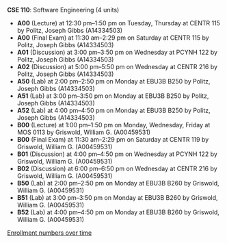 **CSE 110**: Software Engineering (4 units)

- **A00** (Lecture) at 12:30 pm–1:50 pm on Tuesday, Thursday at CENTR 115 by Politz, Joseph Gibbs (A14334503)
- **A00** (Final Exam) at 11:30 am–2:29 pm on Saturday at CENTR 115 by Politz, Joseph Gibbs (A14334503)
- **A01** (Discussion) at 3:00 pm–3:50 pm on Wednesday at PCYNH 122 by Politz, Joseph Gibbs (A14334503)
- **A02** (Discussion) at 5:00 pm–5:50 pm on Wednesday at CENTR 216 by Politz, Joseph Gibbs (A14334503)
- **A50** (Lab) at 2:00 pm–2:50 pm on Monday at EBU3B B250 by Politz, Joseph Gibbs (A14334503)
- **A51** (Lab) at 3:00 pm–3:50 pm on Monday at EBU3B B250 by Politz, Joseph Gibbs (A14334503)
- **A52** (Lab) at 4:00 pm–4:50 pm on Monday at EBU3B B250 by Politz, Joseph Gibbs (A14334503)
- **B00** (Lecture) at 1:00 pm–1:50 pm on Monday, Wednesday, Friday at MOS 0113 by Griswold, William G. (A00459531)
- **B00** (Final Exam) at 11:30 am–2:29 pm on Saturday at CENTR 119 by Griswold, William G. (A00459531)
- **B01** (Discussion) at 4:00 pm–4:50 pm on Wednesday at PCYNH 122 by Griswold, William G. (A00459531)
- **B02** (Discussion) at 6:00 pm–6:50 pm on Wednesday at CENTR 216 by Griswold, William G. (A00459531)
- **B50** (Lab) at 2:00 pm–2:50 pm on Monday at EBU3B B260 by Griswold, William G. (A00459531)
- **B51** (Lab) at 3:00 pm–3:50 pm on Monday at EBU3B B260 by Griswold, William G. (A00459531)
- **B52** (Lab) at 4:00 pm–4:50 pm on Monday at EBU3B B260 by Griswold, William G. (A00459531)

[Enrollment numbers over time](./CSE110.tsv)

